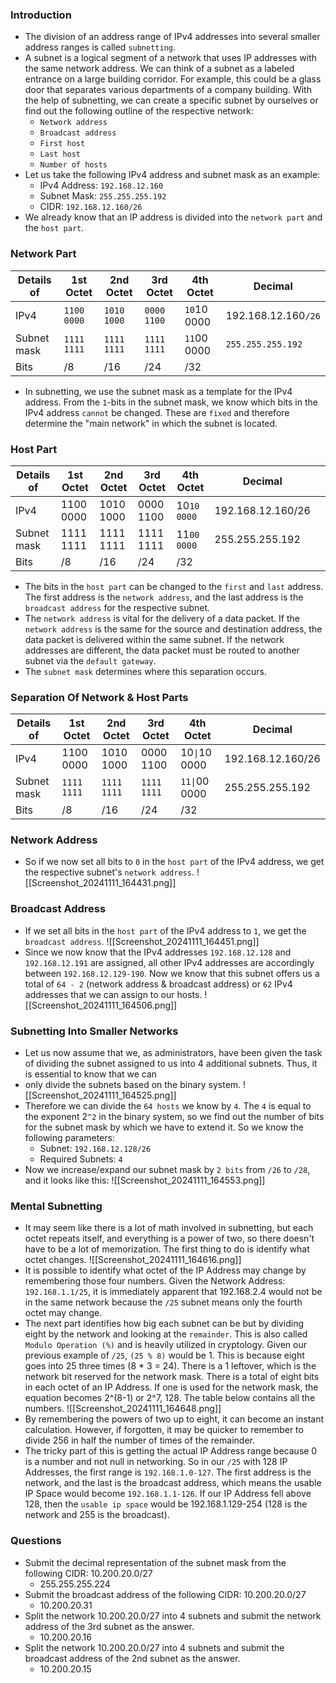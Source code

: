 ### Introduction
- The division of an address range of IPv4 addresses into several smaller address ranges is called `subnetting`.
- A subnet is a logical segment of a network that uses IP addresses with the same network address. We can think of a subnet as a labeled entrance on a large building corridor. For example, this could be a glass door that separates various departments of a company building. With the help of subnetting, we can create a specific subnet by ourselves or find out the following outline of the respective network:
	- `Network address`
	- `Broadcast address`
	- `First host`
	- `Last host`
	- `Number of hosts`
- Let us take the following IPv4 address and subnet mask as an example:
	- IPv4 Address: `192.168.12.160`
	- Subnet Mask: `255.255.255.192`
	- CIDR: `192.168.12.160/26`
- We already know that an IP address is divided into the `network part` and the `host part`.



### Network Part
|**Details of**|**1st Octet**|**2nd Octet**|**3rd Octet**|**4th Octet**|**Decimal**|
|---|---|---|---|---|---|
|IPv4|`1100 0000`|`1010 1000`|`0000 1100`|`10`10 0000|192.168.12.160`/26`|
|Subnet mask|`1111 1111`|`1111 1111`|`1111 1111`|`11`00 0000|`255.255.255.192`|
|Bits|/8|/16|/24|/32||
- In subnetting, we use the subnet mask as a template for the IPv4 address. From the `1`-bits in the subnet mask, we know which bits in the IPv4 address `cannot` be changed. These are `fixed` and therefore determine the "main network" in which the subnet is located.


### Host Part
| **Details of** | **1st Octet** | **2nd Octet** | **3rd Octet** | **4th Octet** | **Decimal**       |     |
| -------------- | ------------- | ------------- | ------------- | ------------- | ----------------- | --- |
| IPv4           | 1100 0000     | 1010 1000     | 0000 1100     | 10`10 0000`   | 192.168.12.160/26 |     |
| Subnet mask    | 1111 1111     | 1111 1111     | 1111 1111     | 11`00 0000`   | 255.255.255.192   |     |
| Bits           | /8            | /16           | /24           | /32           |                   |     |
- The bits in the `host part` can be changed to the `first` and `last` address. The first address is the `network address`, and the last address is the `broadcast address` for the respective subnet.
- The `network address` is vital for the delivery of a data packet. If the `network address` is the same for the source and destination address, the data packet is delivered within the same subnet. If the network addresses are different, the data packet must be routed to another subnet via the `default gateway`.
- The `subnet mask` determines where this separation occurs.


### Separation Of Network & Host Parts
|**Details of**|**1st Octet**|**2nd Octet**|**3rd Octet**|**4th Octet**|**Decimal**|
|---|---|---|---|---|---|
|IPv4|1100 0000|1010 1000|0000 1100|10`\|`10 0000|192.168.12.160/26|
|Subnet mask|`1111 1111`|`1111 1111`|`1111 1111`|`11\|`00 0000|255.255.255.192|
|Bits|/8|/16|/24|/32||-


### Network Address
- So if we now set all bits to `0` in the `host part` of the IPv4 address, we get the respective subnet's `network address`.
![[Screenshot_20241111_164431.png]]



### Broadcast Address
- If we set all bits in the `host part` of the IPv4 address to `1`, we get the `broadcast address`.
![[Screenshot_20241111_164451.png]]
- Since we now know that the IPv4 addresses `192.168.12.128` and `192.168.12.191` are assigned, all other IPv4 addresses are accordingly between `192.168.12.129-190`. Now we know that this subnet offers us a total of `64 - 2` (network address & broadcast address) or `62` IPv4 addresses that we can assign to our hosts.
![[Screenshot_20241111_164506.png]]



### Subnetting Into Smaller Networks
- Let us now assume that we, as administrators, have been given the task of dividing the subnet assigned to us into 4 additional subnets. Thus, it is essential to know that we can 
- only divide the subnets based on the binary system.
![[Screenshot_20241111_164525.png]]
- Therefore we can divide the `64 hosts` we know by `4`. The `4` is equal to the exponent 2`^2` in the binary system, so we find out the number of bits for the subnet mask by which we have to extend it. So we know the following parameters:
	- Subnet: `192.168.12.128/26`
	- Required Subnets: `4`
- Now we increase/expand our subnet mask by `2 bits` from `/26` to `/28`, and it looks like this:
![[Screenshot_20241111_164553.png]]


### Mental Subnetting
- It may seem like there is a lot of math involved in subnetting, but each octet repeats itself, and everything is a power of two, so there doesn't have to be a lot of memorization. The first thing to do is identify what octet changes.
![[Screenshot_20241111_164616.png]]
- It is possible to identify what octet of the IP Address may change by remembering those four numbers. Given the Network Address: `192.168.1.1/25`, it is immediately apparent that 192.168.2.4 would not be in the same network because the `/25` subnet means only the fourth octet may change.
- The next part identifies how big each subnet can be but by dividing eight by the network and looking at the `remainder`. This is also called `Modulo Operation (%)` and is heavily utilized in cryptology. Given our previous example of `/25`, `(25 % 8)` would be 1. This is because eight goes into 25 three times (8 * 3 = 24). There is a 1 leftover, which is the network bit reserved for the network mask. There is a total of eight bits in each octet of an IP Address. If one is used for the network mask, the equation becomes 2^(8-1) or 2^7, 128. The table below contains all the numbers.
![[Screenshot_20241111_164648.png]]
- By remembering the powers of two up to eight, it can become an instant calculation. However, if forgotten, it may be quicker to remember to divide 256 in half the number of times of the remainder.
- The tricky part of this is getting the actual IP Address range because 0 is a number and not null in networking. So in our `/25` with 128 IP Addresses, the first range is `192.168.1.0-127`. The first address is the network, and the last is the broadcast address, which means the usable IP Space would become `192.168.1.1-126`. If our IP Address fell above 128, then the `usable ip space` would be 192.168.1.129-254 (128 is the network and 255 is the broadcast).


### Questions
- Submit the decimal representation of the subnet mask from the following CIDR: 10.200.20.0/27
	- 255.255.255.224
- Submit the broadcast address of the following CIDR: 10.200.20.0/27
	- 10.200.20.31
- Split the network 10.200.20.0/27 into 4 subnets and submit the network address of the 3rd subnet as the answer.
	- 10.200.20.16
- Split the network 10.200.20.0/27 into 4 subnets and submit the broadcast address of the 2nd subnet as the answer.
	- 10.200.20.15